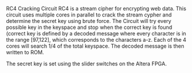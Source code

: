 RC4 Cracking Circuit
RC4 is a stream cipher for encrypting web data. 
This circuit uses multiple cores in parallel to crack the stream cypher and determine the secret key using brute force.  The Circuit will try every possible key in the keyspace and stop when the correct key is found (correct key is defined by a decoded message where every character is in the range [97,122], which corresponds to the characters a-z.  Each of the 4 cores will search 1/4 of the total keyspace.   The decoded message is then written to ROM.

The secret key is set using the slider switches on the Altera FPGA.

